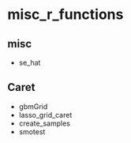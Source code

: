 # misc_r_functions

## misc

- se_hat

## Caret 

- gbmGrid  
- lasso_grid_caret  
- create_samples  
- smotest  
